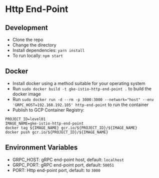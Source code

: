 # Http End-Point

## Development 

* Clone the repo
* Change the directory
* Install dependencies: `yarn install`
* To run locally: `npm start`

## Docker

* Install docker using a method suitable for your operating system
* Run `sudo docker build -t gke-istio-http-end-point .` to build the docker image
* Run `sudo docker run -d --rm -p 3000:3000 --network="host" --env 'GRPC_HOST=192.168.192.105' http-end-point` to run the container
* Publish to GCP Container Registry:
```
PROJECT_ID=level01
IMAGE_NAME=gke-istio-http-end-point
docker tag ${IMAGE_NAME} gcr.io/${PROJECT_ID}/${IMAGE_NAME}
docker push gcr.io/${PROJECT_ID}/${IMAGE_NAME}
```

## Environment Variables

* GRPC_HOST: gRPC end-point host, default: `localhost`
* GRPC_PORT: gRPC end-point port, default: `50051`
* PORT: Http end-point port, default: to `3000`
